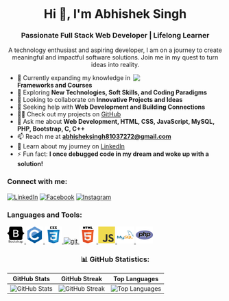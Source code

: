 <h1 align="center">Hi 👋, I'm Abhishek Singh</h1>
<h3 align="center">Passionate Full Stack Web Developer | Lifelong Learner</h3>
<p align="center">
  A technology enthusiast and aspiring developer, I am on a journey to create meaningful and impactful software solutions. Join me in my quest to turn ideas into reality.
</p>

<p align="center">
  <img align="right" src="https://raw.githubusercontent.com/akshitagupta15june/akshitagupta15june/master/200w.webp" width="210px">
</p>

- 🔭 Currently expanding my knowledge in **Frameworks and Courses**
- 🌱 Exploring **New Technologies, Soft Skills, and Coding Paradigms**
- 👯 Looking to collaborate on **Innovative Projects and Ideas**
- 🤝 Seeking help with **Web Development and Building Connections**
- 👨‍💻 Check out my projects on [GitHub](https://github.com/Abhisheksingh0303?tab=repositories)
- 💬 Ask me about **Web Development, HTML, CSS, JavaScript, MySQL, PHP, Bootstrap, C, C++**
- 📫 Reach me at **abhisheksingh81037272@gmail.com**
- 📄 Learn about my journey on [LinkedIn](https://www.linkedin.com/in/abhishek-singh-531889240/)
- ⚡ Fun fact: **I once debugged code in my dream and woke up with a solution!**

<h3 align="left">Connect with me:</h3>
<p align="left">
  <a href="https://linkedin.com/in/abhishek-singh-531889240" target="blank"><img align="center" src="https://raw.githubusercontent.com/rahuldkjain/github-profile-readme-generator/master/src/images/icons/Social/linked-in-alt.svg" alt="LinkedIn" height="30" width="40" /></a>
  <a href="https://fb.com/ab.abhishek.1806" target="blank"><img align="center" src="https://raw.githubusercontent.com/rahuldkjain/github-profile-readme-generator/master/src/images/icons/Social/facebook.svg" alt="Facebook" height="30" width="40" /></a>
  <a href="https://instagram.com/shekabhi_03" target="blank"><img align="center" src="https://raw.githubusercontent.com/rahuldkjain/github-profile-readme-generator/master/src/images/icons/Social/instagram.svg" alt="Instagram" height="30" width="40" /></a>
</p>

<h3 align="left">Languages and Tools:</h3>
<p align="left"> <a href="https://getbootstrap.com" target="_blank" rel="noreferrer"> <img src="https://raw.githubusercontent.com/devicons/devicon/master/icons/bootstrap/bootstrap-plain-wordmark.svg" alt="bootstrap" width="40" height="40"/> </a> <a href="https://www.cprogramming.com/" target="_blank" rel="noreferrer"> <img src="https://raw.githubusercontent.com/devicons/devicon/master/icons/c/c-original.svg" alt="c" width="40" height="40"/> </a> <a href="https://www.w3schools.com/css/" target="_blank" rel="noreferrer"> <img src="https://raw.githubusercontent.com/devicons/devicon/master/icons/css3/css3-original-wordmark.svg" alt="css3" width="40" height="40"/> </a> <a href="https://git-scm.com/" target="_blank" rel="noreferrer"> <img src="https://www.vectorlogo.zone/logos/git-scm/git-scm-icon.svg" alt="git" width="40" height="40"/> </a> <a href="https://www.w3.org/html/" target="_blank" rel="noreferrer"> <img src="https://raw.githubusercontent.com/devicons/devicon/master/icons/html5/html5-original-wordmark.svg" alt="html5" width="40" height="40"/> </a> <a href="https://developer.mozilla.org/en-US/docs/Web/JavaScript" target="_blank" rel="noreferrer"> <img src="https://raw.githubusercontent.com/devicons/devicon/master/icons/javascript/javascript-original.svg" alt="javascript" width="40" height="40"/> </a> <a href="https://www.mysql.com/" target="_blank" rel="noreferrer"> <img src="https://raw.githubusercontent.com/devicons/devicon/master/icons/mysql/mysql-original-wordmark.svg" alt="mysql" width="40" height="40"/> </a> <a href="https://www.php.net" target="_blank" rel="noreferrer"> <img src="https://raw.githubusercontent.com/devicons/devicon/master/icons/php/php-original.svg" alt="php" width="40" height="40"/> </a> </p>


<h3 align="center">📊 GitHub Statistics:</h3>

| GitHub Stats | GitHub Streak | Top Languages |
| --- | --- | --- |
| ![GitHub Stats](https://github-readme-stats.vercel.app/api?username=Abhisheksingh0303&theme=radical&hide_border=false&include_all_commits=false&count_private=false) | ![GitHub Streak](https://github-readme-streak-stats.herokuapp.com/?user=Abhisheksingh0303&theme=radical&hide_border=false) | ![Top Languages](https://github-readme-stats.vercel.app/api/top-langs/?username=Abhisheksingh0303&theme=radical&hide_border=false&layout=compact) |
